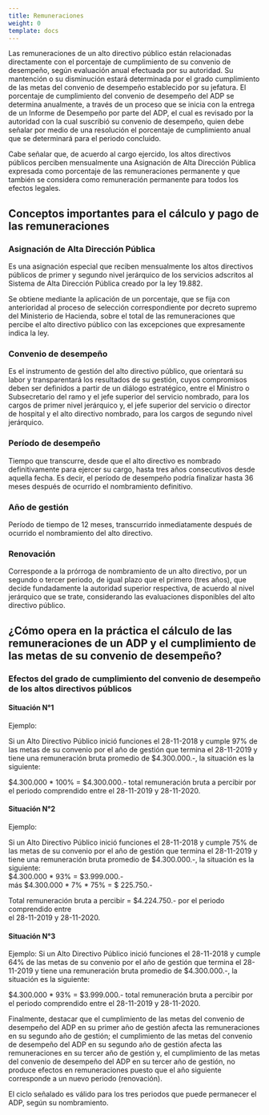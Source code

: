 ```yaml
---
title: Remuneraciones
weight: 0
template: docs
---
```

Las remuneraciones de un alto directivo público están relacionadas directamente con el porcentaje de cumplimiento de su convenio de desempeño, según evaluación anual efectuada por su autoridad. Su mantención o su disminución estará determinada por el grado cumplimiento de las metas del convenio de desempeño establecido por su jefatura. 
El porcentaje de cumplimiento del convenio de desempeño del ADP se determina anualmente, a través de un proceso que se inicia con la entrega de un Informe de Desempeño por parte del ADP, el cual es revisado por la autoridad con la cual suscribió su convenio de desempeño, quien debe señalar por medio de una resolución el porcentaje de cumplimiento anual que se determinará para el periodo concluido.

Cabe señalar que, de acuerdo al cargo ejercido, los altos directivos públicos perciben mensualmente una Asignación de Alta Dirección Pública expresada como porcentaje de las remuneraciones permanente y que también se considera como remuneración permanente  para todos los efectos legales. 

## Conceptos importantes para el cálculo y pago de las remuneraciones

### Asignación de Alta Dirección Pública  
Es una asignación especial que reciben mensualmente los altos directivos públicos de  primer y segundo nivel jerárquico de los servicios adscritos al Sistema de Alta Dirección  Pública creado por la ley 19.882.  

Se obtiene mediante la aplicación de un porcentaje, que se fija con anterioridad al proceso de selección correspondiente por decreto supremo del Ministerio de Hacienda, sobre el  total de las remuneraciones que percibe el alto directivo público con las excepciones que  expresamente indica la ley.  

### Convenio de desempeño
Es el instrumento de gestión del alto directivo público, que orientará su labor y  transparentará los resultados de su gestión, cuyos compromisos deben ser definidos a  partir de un diálogo estratégico, entre el Ministro o Subsecretario del ramo y el jefe  superior del servicio nombrado, para los cargos de primer nivel jerárquico y, el jefe  superior del servicio o director de hospital y el alto directivo nombrado, para los cargos de  segundo nivel jerárquico.

### Período de desempeño
Tiempo que transcurre, desde que el alto directivo es nombrado  definitivamente para ejercer su cargo, hasta tres años consecutivos desde aquella fecha.  Es decir, el período de desempeño podría finalizar hasta 36 meses después de ocurrido el  nombramiento definitivo. 

### Año de gestión
Período de tiempo de 12 meses, transcurrido inmediatamente después  de ocurrido el nombramiento del alto directivo.  

### Renovación
Corresponde a la prórroga de nombramiento de un alto directivo, por un segundo o tercer  periodo, de igual plazo que el primero (tres años), que decide fundadamente la autoridad  superior respectiva, de acuerdo al nivel jerárquico que se trate, considerando las  evaluaciones disponibles del alto directivo público.  

## ¿Cómo opera en la práctica el cálculo de las remuneraciones de un ADP y el cumplimiento de las metas de su convenio de desempeño? 

### Efectos del grado de cumplimiento  del convenio de  desempeño de los altos directivos públicos  

#### Situación N°1
Ejemplo:

Si un Alto Directivo Público inició funciones el 28-11-2018 y cumple 97% de las metas  de su convenio por el año de gestión que termina el 28-11-2019 y tiene una remuneración  bruta promedio de $4.300.000.-, la situación es la siguiente:  

$4.300.000 * 100% = $4.300.000.- total remuneración bruta a percibir por el periodo comprendido entre el 28-11-2019 y 28-11-2020. 

#### Situación N°2

Ejemplo:

Si un Alto Directivo Público inició funciones el 28-11-2018 y cumple 75% de las metas  de su convenio por el año de gestión que termina el 28-11-2019 y tiene una remuneración  bruta promedio de $4.300.000.-, la situación es la siguiente:  
 $4.300.000 * 93% = $3.999.000.-  
 más $4.300.000 * 7% * 75% = $ 225.750.-  

Total remuneración bruta a percibir = $4.224.750.- por el periodo comprendido entre  
 el 28-11-2019 y 28-11-2020. 
 
#### Situación N°3

Ejemplo:
Si un Alto Directivo Público inició funciones el 28-11-2018 y cumple 64% de las metas  de su convenio por el año de gestión que termina el 28-11-2019 y tiene una remuneración  bruta promedio de $4.300.000.-, la situación es la siguiente:
  
$4.300.000 * 93% = $3.999.000.- total remuneración bruta a percibir por el periodo comprendido entre el 28-11-2019 y 28-11-2020.  

Finalmente, destacar que el cumplimiento de las metas del convenio de desempeño del ADP en su primer año de gestión afecta las remuneraciones en su segundo año de gestión; el cumplimiento de las metas del convenio de desempeño del ADP en su segundo año de gestión afecta las remuneraciones en su tercer año de gestión y, el cumplimiento de las metas del convenio de desempeño del ADP en su tercer año de gestión, no produce efectos en remuneraciones puesto que el año siguiente corresponde a un nuevo periodo (renovación).

El ciclo señalado es válido para los tres periodos que puede permanecer el ADP, según su nombramiento.  

